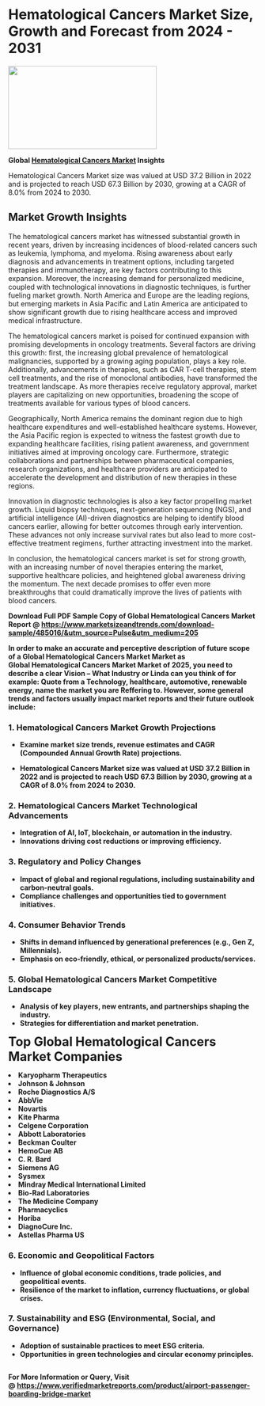 <H1>Hematological Cancers Market Size, Growth and Forecast from 2024 - 2031</H1><img class="aligncenter size-medium wp-image-584254" src="https://thirdeyenews.in/wp-content/uploads/2024/09/Global-Market-Research-300x168.jpeg" alt="" width="300" height="168" /><p><strong>Global&nbsp;<a href="https://www.marketsizeandtrends.com/download-sample/485016/&amp;utm_source=Pulse&amp;utm_medium=205">Hematological Cancers Market</a> Insights</strong></p><p>Hematological Cancers Market size was valued at USD 37.2 Billion in 2022 and is projected to reach USD 67.3 Billion by 2030, growing at a CAGR of 8.0% from 2024 to 2030.</p><p><h2>Market Growth Insights</h2> <p>The hematological cancers market has witnessed substantial growth in recent years, driven by increasing incidences of blood-related cancers such as leukemia, lymphoma, and myeloma. Rising awareness about early diagnosis and advancements in treatment options, including targeted therapies and immunotherapy, are key factors contributing to this expansion. Moreover, the increasing demand for personalized medicine, coupled with technological innovations in diagnostic techniques, is further fueling market growth. North America and Europe are the leading regions, but emerging markets in Asia Pacific and Latin America are anticipated to show significant growth due to rising healthcare access and improved medical infrastructure.</p> <p><strong></strong></p> <p>The hematological cancers market is poised for continued expansion with promising developments in oncology treatments. Several factors are driving this growth: first, the increasing global prevalence of hematological malignancies, supported by a growing aging population, plays a key role. Additionally, advancements in therapies, such as CAR T-cell therapies, stem cell treatments, and the rise of monoclonal antibodies, have transformed the treatment landscape. As more therapies receive regulatory approval, market players are capitalizing on new opportunities, broadening the scope of treatments available for various types of blood cancers.</p> <p>Geographically, North America remains the dominant region due to high healthcare expenditures and well-established healthcare systems. However, the Asia Pacific region is expected to witness the fastest growth due to expanding healthcare facilities, rising patient awareness, and government initiatives aimed at improving oncology care. Furthermore, strategic collaborations and partnerships between pharmaceutical companies, research organizations, and healthcare providers are anticipated to accelerate the development and distribution of new therapies in these regions.</p> <p>Innovation in diagnostic technologies is also a key factor propelling market growth. Liquid biopsy techniques, next-generation sequencing (NGS), and artificial intelligence (AI)-driven diagnostics are helping to identify blood cancers earlier, allowing for better outcomes through early intervention. These advances not only increase survival rates but also lead to more cost-effective treatment regimens, further attracting investment into the market.</p> <p>In conclusion, the hematological cancers market is set for strong growth, with an increasing number of novel therapies entering the market, supportive healthcare policies, and heightened global awareness driving the momentum. The next decade promises to offer even more breakthroughs that could dramatically improve the lives of patients with blood cancers.</p> <p><strong></p><p><span class=""><strong>Download Full PDF Sample Copy of Global Hematological Cancers Market Report</strong> @ <a href="https://www.marketsizeandtrends.com/download-sample/485016/&amp;utm_source=Pulse&amp;utm_medium=205" target="_blank">https://www.marketsizeandtrends.com/download-sample/485016/&amp;utm_source=Pulse&amp;utm_medium=205</a></span></p><p>In order to make an accurate and perceptive description of future scope of a Global&nbsp;Hematological Cancers Market Market as Global&nbsp;Hematological Cancers Market Market of 2025, you need to describe a clear Vision &ndash; What Industry or Linda can you think of for example: Quote from a Technology, healthcare, automotive, renewable energy, name the market you are Reffering to. However, some general trends and factors usually impact market reports and their future outlook include:</p><h3>1.&nbsp;<strong>Hematological Cancers Market Growth Projections</strong></h3><ul><li>Examine market size trends, revenue estimates and CAGR (Compounded Annual Growth Rate) projections.</li><li><p>Hematological Cancers Market size was valued at USD 37.2 Billion in 2022 and is projected to reach USD 67.3 Billion by 2030, growing at a CAGR of 8.0% from 2024 to 2030.</p></li></ul><h3>2.&nbsp;<strong>Hematological Cancers Market Technological Advancements</strong></h3><ul><li>Integration of AI, IoT, blockchain, or automation in the industry.</li><li>Innovations driving cost reductions or improving efficiency.</li></ul><h3>3.&nbsp;<strong>Regulatory and Policy Changes</strong></h3><ul><li>Impact of global and regional regulations, including sustainability and carbon-neutral goals.</li><li>Compliance challenges and opportunities tied to government initiatives.</li></ul><h3>4.&nbsp;<strong>Consumer Behavior Trends</strong></h3><ul><li>Shifts in demand influenced by generational preferences (e.g., Gen Z, Millennials).</li><li>Emphasis on eco-friendly, ethical, or personalized products/services.</li></ul><h3>5.&nbsp;<strong>Global Hematological Cancers Market Competitive Landscape</strong></h3><ul><li>Analysis of key players, new entrants, and partnerships shaping the industry.</li><li>Strategies for differentiation and market penetration.</li></ul><p data-pm-slice="1 1 []"><span style="color: inherit; font-family: inherit; font-size: 25px;">Top Global Hematological Cancers Market Companies</span></p><div class="" data-test-id=""><p><li>Karyopharm Therapeutics</li><li> Johnson & Johnson</li><li> Roche Diagnostics A/S</li><li> AbbVie</li><li> Novartis</li><li> Kite Pharma</li><li> Celgene Corporation</li><li> Abbott Laboratories</li><li> Beckman Coulter</li><li> HemoCue AB</li><li> C. R. Bard</li><li> Siemens AG</li><li> Sysmex</li><li> Mindray Medical International Limited</li><li> Bio-Rad Laboratories</li><li> The Medicine Company</li><li> Pharmacyclics</li><li> Horiba</li><li> DiagnoCure Inc.</li><li> Astellas Pharma US</li></p></div><h3>6.&nbsp;<strong>Economic and Geopolitical Factors</strong></h3><ul><li>Influence of global economic conditions, trade policies, and geopolitical events.</li><li>Resilience of the market to inflation, currency fluctuations, or global crises.</li></ul><h3>7.&nbsp;<strong>Sustainability and ESG (Environmental, Social, and Governance)</strong></h3><ul><li>Adoption of sustainable practices to meet ESG criteria.</li><li>Opportunities in green technologies and circular economy principles.</li></ul><h2><strong style="font-size: 14px;">For More Information or Query, Visit @&nbsp;</strong><a style="background-color: #ffffff; font-size: 14px;" href="https://www.marketsizeandtrends.com/report/hematological-cancers-market/" target="_blank">https://www.verifiedmarketreports.com/product/airport-passenger-boarding-bridge-market</a></h2>
